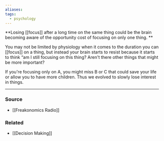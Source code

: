```yaml
---
aliases: 
tags:
  - psychology
---
```

**Losing [[focus]] after a long time on the same thing could be the brain becoming aware of the opportunity cost of focusing on only one thing. **

You may not be limited by physiology when it comes to the duration you can [[focus]] on a thing, but instead your brain starts to resist because it starts to think “am I still focusing on this thing? Aren't there other things that might be more important?

If you're focusing only on A, you might miss B or C that could save your life or allow you to have more children. Thus we evolved to slowly lose interest in things. 

---

### Source
- [[Freakonomics Radio]]

### Related
- [[Decision Making]]